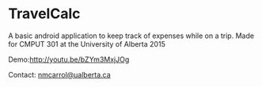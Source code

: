# TravelCalc

A basic android application to keep track of expenses while on a trip.
Made for CMPUT 301 at the University of Alberta 2015

Demo:http://youtu.be/bZYm3MxjJOg

Contact: nmcarrol@ualberta.ca


